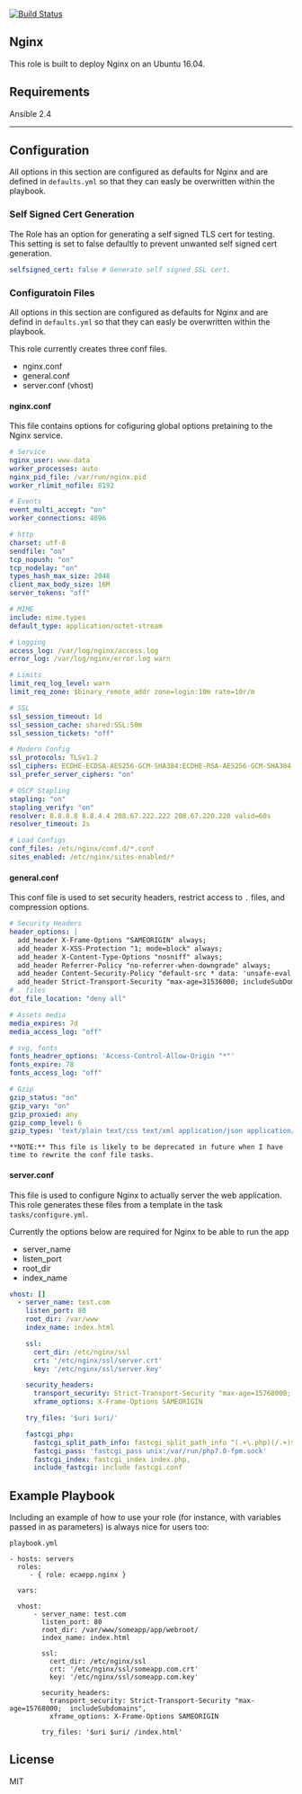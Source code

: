 [![Build Status](https://travis-ci.org/ecaepp/ansible_role_nginx.svg?branch=master)](https://travis-ci.org/ecaepp/ansible_role_nginx)

## Nginx

This role is built to deploy Nginx on an Ubuntu 16.04.

## Requirements

Ansible 2.4

-------

## Configuration

All options in this section are configured as defaults for Nginx and are defined in `defaults.yml` so that they can easly be overwritten within the playbook.

### Self Signed Cert Generation

The Role has an option for generating a self signed TLS cert for testing. This setting is set to false defaultly to prevent unwanted self signed cert generation.

```yaml
selfsigned_cert: false # Generate self signed SSL cert.
```

### Configuratoin Files

All options in this section are configured as defaults for Nginx and are defind in `defaults.yml` so that they can easly be overwritten within the playbook.

This role currently creates three conf files.

* nginx.conf
* general.conf
* server.conf (vhost)

#### nginx.conf

This file contains options for cofiguring global options pretaining to the Nginx service.

```yaml
# Service
nginx_user: www-data
worker_processes: auto
nginx_pid_file: /var/run/nginx.pid
worker_rlimit_nofile: 8192

# Events
event_multi_accept: "on"
worker_connections: 4096

# http
charset: utf-8
sendfile: "on"
tcp_nopush: "on"
tcp_nodelay: "on"
types_hash_max_size: 2048
client_max_body_size: 16M
server_tokens: "off"

# MIME
include: mime.types
default_type: application/octet-stream

# Logging
access_log: /var/log/nginx/access.log
error_log: /var/log/nginx/error.log warn

# Limits
limit_req_log_level: warn
limit_req_zone: $binary_remote_addr zone=login:10m rate=10r/m

# SSL
ssl_session_timeout: 1d
ssl_session_cache: shared:SSL:50m
ssl_session_tickets: "off"

# Modern Config
ssl_protocols: TLSv1.2
ssl_ciphers: ECDHE-ECDSA-AES256-GCM-SHA384:ECDHE-RSA-AES256-GCM-SHA384:ECDHE-ECDSA-CHACHA20-POLY1305:ECDHE-RSA-CHACHA20-POLY1305:ECDHE-ECDSA-AES128-GCM-SHA256:ECDHE-RSA-AES128-GCM-SHA256:ECDHE-ECDSA-AES256-SHA384:ECDHE-RSA-AES256-SHA384:ECDHE-ECDSA-AES128-SHA256:ECDHE-RSA-AES128-SHA256
ssl_prefer_server_ciphers: "on"

# OSCP Stapling
stapling: "on"
stapling_verify: "on"
resolver: 8.8.8.8 8.8.4.4 208.67.222.222 208.67.220.220 valid=60s
resolver_timeout: 2s

# Load Configs
conf_files: /etc/nginx/conf.d/*.conf
sites_enabled: /etc/nginx/sites-enabled/*
```

#### general.conf

This conf file is used to set security headers, restrict access to `.` files, and compression options.

```yaml
# Security Headers
header_options: |
  add_header X-Frame-Options "SAMEORIGIN" always;
  add_header X-XSS-Protection "1; mode=block" always;
  add_header X-Content-Type-Options "nosniff" always;
  add_header Referrer-Policy "no-referrer-when-downgrade" always;
  add_header Content-Security-Policy "default-src * data: 'unsafe-eval' 'unsafe-inline'" always;
  add_header Strict-Transport-Security "max-age=31536000; includeSubDomains; preload" always;
# . files
dot_file_location: "deny all"

# Assets media
media_expires: 7d
media_access_log: "off"

# svg, fonts
fonts_headrer_options: 'Access-Control-Allow-Origin "*"'
fonts_expire: 78
fonts_access_log: "off"

# Gzip
gzip_status: "on"
gzip_vary: "on"
gzip_proxied: any
gzip_comp_level: 6
gzip_types: 'text/plain text/css text/xml application/json application/javascript application/xml+rss application/atom+xml image/svg+xml'
```

`**NOTE:** This file is likely to be deprecated in future when I have time to rewrite the conf file tasks.`

#### server.conf

This file is used to configure Nginx to actually server the web application. This role generates these files from a template in the task `tasks/configure.yml`.

Currently the options below are required for Nginx to be able to run the app

* server_name
* listen_port
* root_dir
* index_name

```yaml
vhost: []
  - server_name: test.com
    listen_port: 80
    root_dir: /var/www
    index_name: index.html

    ssl:
      cert_dir: /etc/nginx/ssl
      crt: '/etc/nginx/ssl/server.crt'
      key: '/etc/nginx/ssl/server.key'

    security_headers:
      transport_security: Strict-Transport-Security "max-age=15768000; includeSubdomains",
      xframe_options: X-Frame-Options SAMEORIGIN

    try_files: '$uri $uri/'

    fastcgi_php:
      fastcgi_split_path_info: fastcgi_split_path_info ^(.+\.php)(/.+)$
      fastcgi_pass: 'fastcgi_pass unix:/var/run/php7.0-fpm.sock'
      fastcgi_index: fastcgi_index index.php,
      include_fastcgi: include fastcgi.conf
```

## Example Playbook

Including an example of how to use your role (for instance, with variables
passed in as parameters) is always nice for users too:

    playbook.yml

    - hosts: servers
      roles:
         - { role: ecaepp.nginx }

      vars:

      vhost:
          - server_name: test.com
            listen_port: 80
            root_dir: /var/www/someapp/app/webroot/
            index_name: index.html

            ssl:
              cert_dir: /etc/nginx/ssl
              crt: '/etc/nginx/ssl/someapp.com.crt'
              key: '/etc/nginx/ssl/someapp.com.key'

            security_headers:
              transport_security: Strict-Transport-Security "max-age=15768000;  includeSubdomains",
              xframe_options: X-Frame-Options SAMEORIGIN

            try_files: '$uri $uri/ /index.html'

## License

MIT
